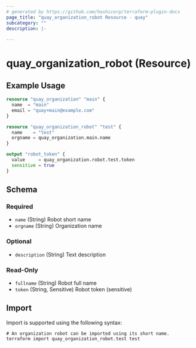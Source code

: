 ```yaml
---
# generated by https://github.com/hashicorp/terraform-plugin-docs
page_title: "quay_organization_robot Resource - quay"
subcategory: ""
description: |-
  
---
```


# quay_organization_robot (Resource)



## Example Usage

```terraform
resource "quay_organization" "main" {
  name  = "main"
  email = "quay+main@example.com"
}

resource "quay_organization_robot" "test" {
  name    = "test"
  orgname = quay_organization.main.name
}

output "robot_token" {
  value     = quay_organization.robot.test.token
  sensitive = true
}
```

<!-- schema generated by tfplugindocs -->
## Schema

### Required

- `name` (String) Robot short name
- `orgname` (String) Organization name

### Optional

- `description` (String) Text description

### Read-Only

- `fullname` (String) Robot full name
- `token` (String, Sensitive) Robot token (sensitive)

## Import

Import is supported using the following syntax:

```shell
# An organization robot can be imported using its short name.
terraform import quay_organization_robot.test test
```
